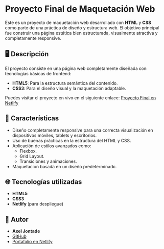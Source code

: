 # Proyecto Final de Maquetación Web

Este es un proyecto de maquetación web desarrollado con **HTML** y **CSS** como parte de una práctica de diseño y estructura web. El objetivo principal fue construir una página estática bien estructurada, visualmente atractiva y completamente responsive.

## 🖥️ Descripción

El proyecto consiste en una página web completamente diseñada con tecnologías básicas de frontend:
- **HTML5**: Para la estructura semántica del contenido.
- **CSS3**: Para el diseño visual y la maquetación adaptable.

Puedes visitar el proyecto en vivo en el siguiente enlace:
[Proyecto Final en Netlify](https://proyecto-final-html-css-axel.netlify.app/)

## 🚀 Características

- Diseño completamente responsive para una correcta visualización en dispositivos móviles, tablets y escritorios.
- Uso de buenas prácticas en la estructura del HTML y CSS.
- Aplicación de estilos avanzados como:
  - Flexbox.
  - Grid Layout.
  - Transiciones y animaciones.
- Maquetación basada en un diseño predeterminado.


## 🌐 Tecnologías utilizadas

- **HTML5**
- **CSS3**
- **Netlify** (para despliegue)



## 🌟 Autor

- **Axel Jontade**
- [GitHub](https://github.com/Axeljonta)
- [Portafolio en Netlify](https://proyecto-final-html-css-axel.netlify.app/)

